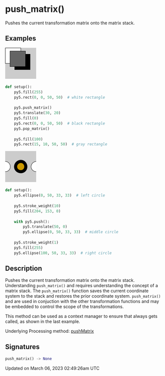 # push_matrix()

Pushes the current transformation matrix onto the matrix stack.

## Examples

<div class="example-table">

<div class="example-row"><div class="example-cell-image">

![example picture for push_matrix()](/images/reference/Sketch_push_matrix_0.png)

</div><div class="example-cell-code">

```python
def setup():
    py5.fill(255)
    py5.rect(0, 0, 50, 50)  # white rectangle
    
    py5.push_matrix()
    py5.translate(30, 20)
    py5.fill(0)
    py5.rect(0, 0, 50, 50)  # black rectangle
    py5.pop_matrix()
    
    py5.fill(100)
    py5.rect(15, 10, 50, 50)  # gray rectangle
```

</div></div>

<div class="example-row"><div class="example-cell-image">

![example picture for push_matrix()](/images/reference/Sketch_push_matrix_1.png)

</div><div class="example-cell-code">

```python
def setup():
    py5.ellipse(0, 50, 33, 33)  # left circle
    
    py5.stroke_weight(10)
    py5.fill(204, 153, 0)
    
    with py5.push():
        py5.translate(50, 0)
        py5.ellipse(0, 50, 33, 33)  # middle circle
    
    py5.stroke_weight(1)
    py5.fill(255)
    py5.ellipse(100, 50, 33, 33)  # right circle
```

</div></div>

</div>

## Description

Pushes the current transformation matrix onto the matrix stack. Understanding `push_matrix()` and [](sketch_pop_matrix) requires understanding the concept of a matrix stack. The `push_matrix()` function saves the current coordinate system to the stack and [](sketch_pop_matrix) restores the prior coordinate system. `push_matrix()` and [](sketch_pop_matrix) are used in conjuction with the other transformation functions and may be embedded to control the scope of the transformations.

This method can be used as a context manager to ensure that [](sketch_pop_matrix) always gets called, as shown in the last example.

Underlying Processing method: [pushMatrix](https://processing.org/reference/pushMatrix_.html)

## Signatures

```python
push_matrix() -> None
```

Updated on March 06, 2023 02:49:26am UTC
